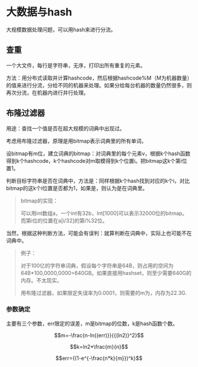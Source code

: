 # 大数据与hash

大规模数据处理问题，可以用hash来进行分流。

## 查重

一个大文件，每行是字符串，无序，打印出所有重复的元素。

方法：用分布式读取并计算hashcode，然后根据hashcode%M（M为机器数量）的值来进行分流，分给不同的机器来处理。如果分给每台机器的数量仍然很多，则再次分流，在机器内进行并行处理。

## 布隆过滤器

用途：查找一个值是否在超大规模的词典中出现过。

考虑用布隆过滤器，原理是用bitmap表示词典里的所有单词，

设bitmap有m位，建立词典的bitmap：对词典里的每个元素v，根据k个hash函数得到k个hashcode，k个hashcode对m取模得到k个位置i。把bitmap这k个第i位置1。

判断目标字符串是否在词典中，方法是：同样根据k个hash找到对应的k个i，对比bitmap的这k个i位置是否都为1，如果是，则认为是在词典里。

> bitmap的实现：
>
> 可以用int数组a，一个int有32b，Int\[1000\]可以表示32000位的bitmap。而第i位的位置在a\[i/32\]的第i%32位。

当然，根据这种判断方法，可能会有误判：就算判断在词典中，实际上也可能不在词典中。

> 例子：
>
> 对于100亿的字符串词典，假设每个字符串是64B，则占用的空间为64B\*100,0000,0000=640GB。如果直接用hashset，则至少需要640G的内存。不太现实。
>
> 用布隆过滤器，如果限定失误率为0.0001，则需要的m为，内存为22.3G.

### 参数确定

主要有三个参数，err限定的误差，m是bitmap的位数，k是hash函数个数。

$$m=-\frac{n-ln{(err)}}{{(ln2)}^2}$$

$$k=ln2*\frac{m}{n}$$

$$err={(1-e^{-\frac{n*k}{m}})^k}$$

